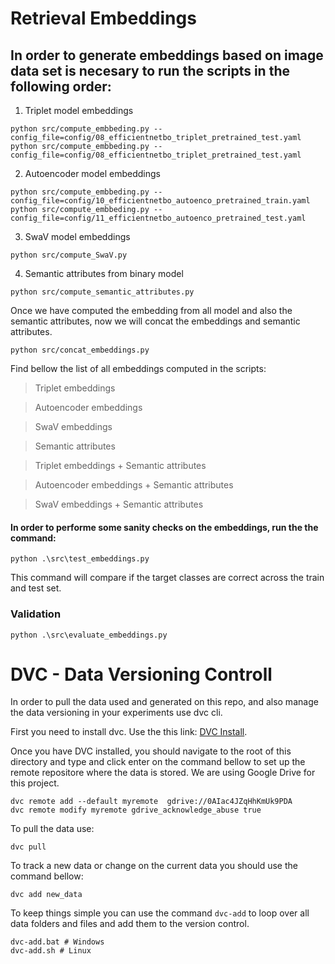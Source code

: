 # Retrieval Embeddings

## In order to generate embeddings based on image data set is necesary to run the scripts in the following order:

1. Triplet model embeddings

```
python src/compute_embbeding.py --config_file=config/08_efficientnetbo_triplet_pretrained_test.yaml
python src/compute_embbeding.py --config_file=config/08_efficientnetbo_triplet_pretrained_test.yaml
```

2. Autoencoder model embeddings

```
python src/compute_embbeding.py --config_file=config/10_efficientnetbo_autoenco_pretrained_train.yaml
python src/compute_embbeding.py --config_file=config/11_efficientnetbo_autoenco_pretrained_test.yaml
```

3. SwaV model embeddings

```
python src/compute_SwaV.py
```

4. Semantic attributes from binary model

```
python src/compute_semantic_attributes.py
```

Once we have computed the embedding from all model and also the semantic attributes, now we will concat the embeddings and semantic attributes. 
```
python src/concat_embeddings.py
```

Find bellow the list of all embeddings computed in the scripts:


> Triplet embeddings

> Autoencoder embeddings

> SwaV embeddings

> Semantic attributes

> Triplet embeddings + Semantic attributes

> Autoencoder embeddings + Semantic attributes

> SwaV embeddings + Semantic attributes


#### In order to performe some sanity checks on the embeddings, run the the command:
```
python .\src\test_embeddings.py
```
This command will compare if the target classes are correct across the train and test set.

### Validation
```
python .\src\evaluate_embeddings.py
```

# DVC - Data Versioning Controll

In order to pull the data used and generated on this repo, and also manage the data versioning in your experiments use dvc cli.

First you need to install dvc. Use the this link: [DVC Install](https://dvc.org/doc/install).

Once you have DVC installed, you should navigate to the root of this directory and type and click enter on the command bellow to set up the remote repositore where the data is stored. We are using Google Drive for this project.


```
dvc remote add --default myremote  gdrive://0AIac4JZqHhKmUk9PDA
dvc remote modify myremote gdrive_acknowledge_abuse true
```

To pull the data use:
```
dvc pull
```

To track a new data or change on the current data you should use the command bellow:
```
dvc add new_data
```

To keep things simple you can use the command `dvc-add` to loop over all data folders and files and add them to the version control.
````
dvc-add.bat # Windows
dvc-add.sh # Linux
````
